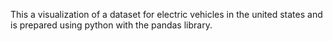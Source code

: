 This a visualization of a dataset for electric vehicles in the united states and is prepared using python with the pandas library.

